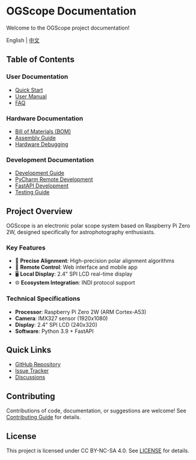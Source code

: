 # OGScope Documentation

Welcome to the OGScope project documentation!

English | [中文](README.md)

## Table of Contents

### User Documentation
- [Quick Start](./user_guide/quick-start.md)
- [User Manual](./user_guide/user-manual.md)
- [FAQ](./user_guide/faq.md)

### Hardware Documentation
- [Bill of Materials (BOM)](./hardware/bom.md)
- [Assembly Guide](./hardware/assembly-guide.md)
- [Hardware Debugging](./hardware/hardware-debug.md)

### Development Documentation
- [Development Guide](./development/README.md)
- [PyCharm Remote Development](./development/pycharm-remote.md)
- [FastAPI Development](./development/fastapi-guide.md)
- [Testing Guide](./development/testing-guide.md)

## Project Overview

OGScope is an electronic polar scope system based on Raspberry Pi Zero 2W, designed specifically for astrophotography enthusiasts.

### Key Features

- 🔭 **Precise Alignment**: High-precision polar alignment algorithms
- 📱 **Remote Control**: Web interface and mobile app
- 🖥️ **Local Display**: 2.4" SPI LCD real-time display
- 🌐 **Ecosystem Integration**: INDI protocol support

### Technical Specifications

- **Processor**: Raspberry Pi Zero 2W (ARM Cortex-A53)
- **Camera**: IMX327 sensor (1920x1080)
- **Display**: 2.4" SPI LCD (240x320)
- **Software**: Python 3.9 + FastAPI

## Quick Links

- [GitHub Repository](https://github.com/OG-star-tech/OGScope)
- [Issue Tracker](https://github.com/OG-star-tech/OGScope/issues)
- [Discussions](https://github.com/OG-star-tech/OGScope/discussions)

## Contributing

Contributions of code, documentation, or suggestions are welcome! See [Contributing Guide](../CONTRIBUTING.md) for details.

## License

This project is licensed under CC BY-NC-SA 4.0. See [LICENSE](../LICENSE) for details.

